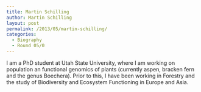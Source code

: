 ```yaml
---
title: Martin Schilling
author: Martin Schilling
layout: post
permalink: /2013/05/martin-schilling/
categories:
  - Biography
  - Round 05/0
---
```

I am a PhD student at Utah State University, where I am working on population an functional genomics of plants (currently aspen, bracken fern and the genus Boechera). Prior to this, I have been working in Forestry and the study of Biodiversity and Ecosystem Functioning in Europe and Asia.